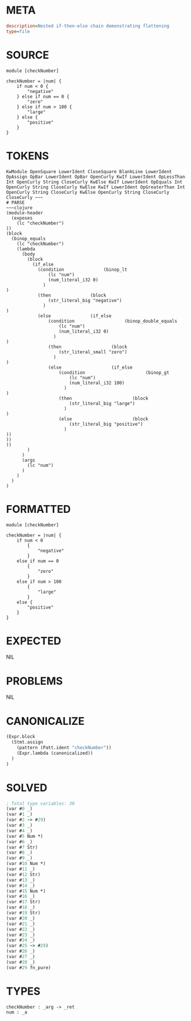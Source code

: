 # META
~~~ini
description=Nested if-then-else chain demonstrating flattening
type=file
~~~
# SOURCE
~~~roc
module [checkNumber]

checkNumber = |num| {
	if num < 0 {
		"negative"
	} else if num == 0 {
		"zero"
	} else if num > 100 {
		"large"
	} else {
		"positive"
	}
}
~~~
# TOKENS
~~~text
KwModule OpenSquare LowerIdent CloseSquare BlankLine LowerIdent OpAssign OpBar LowerIdent OpBar OpenCurly KwIf LowerIdent OpLessThan Int OpenCurly String CloseCurly KwElse KwIf LowerIdent OpEquals Int OpenCurly String CloseCurly KwElse KwIf LowerIdent OpGreaterThan Int OpenCurly String CloseCurly KwElse OpenCurly String CloseCurly CloseCurly ~~~
# PARSE
~~~clojure
(module-header
  (exposes
    (lc "checkNumber")
))
(block
  (binop_equals
    (lc "checkNumber")
    (lambda
      (body
        (block
          (if_else
            (condition               (binop_lt
                (lc "num")
                (num_literal_i32 0)
              )
)
            (then               (block
                (str_literal_big "negative")
              )
)
            (else               (if_else
                (condition                   (binop_double_equals
                    (lc "num")
                    (num_literal_i32 0)
                  )
)
                (then                   (block
                    (str_literal_small "zero")
                  )
)
                (else                   (if_else
                    (condition                       (binop_gt
                        (lc "num")
                        (num_literal_i32 100)
                      )
)
                    (then                       (block
                        (str_literal_big "large")
                      )
)
                    (else                       (block
                        (str_literal_big "positive")
                      )
))
))
))
        )
      )
      (args
        (lc "num")
      )
    )
  )
)
~~~
# FORMATTED
~~~roc
module [checkNumber]

checkNumber = |num| {
	if num < 0
		{
			"negative"
		}
	else if num == 0
		{
			"zero"
		}
	else if num > 100
		{
			"large"
		}
	else {
		"positive"
	}
}
~~~
# EXPECTED
NIL
# PROBLEMS
NIL
# CANONICALIZE
~~~clojure
(Expr.block
  (Stmt.assign
    (pattern (Patt.ident "checkNumber"))
    (Expr.lambda (canonicalized))
  )
)
~~~
# SOLVED
~~~clojure
; Total type variables: 30
(var #0 _)
(var #1 _)
(var #2 -> #29)
(var #3 _)
(var #4 _)
(var #5 Num *)
(var #6 _)
(var #7 Str)
(var #8 _)
(var #9 _)
(var #10 Num *)
(var #11 _)
(var #12 Str)
(var #13 _)
(var #14 _)
(var #15 Num *)
(var #16 _)
(var #17 Str)
(var #18 _)
(var #19 Str)
(var #20 _)
(var #21 _)
(var #22 _)
(var #23 _)
(var #24 _)
(var #25 -> #29)
(var #26 _)
(var #27 _)
(var #28 _)
(var #29 fn_pure)
~~~
# TYPES
~~~roc
checkNumber : _arg -> _ret
num : _a
~~~
